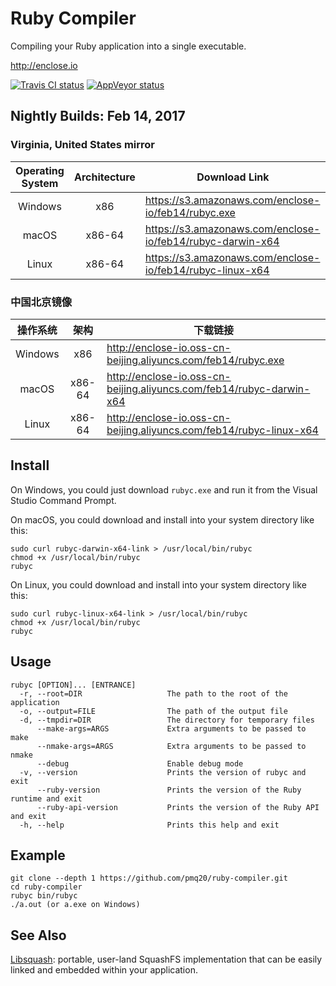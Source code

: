 # Ruby Compiler

Compiling your Ruby application into a single executable.

http://enclose.io

[![Travis CI status](https://travis-ci.org/pmq20/ruby-compiler.svg?branch=master)](https://travis-ci.org/pmq20/ruby-compiler)
[![AppVeyor status](https://ci.appveyor.com/api/projects/status/93i36eliiy6v3686/branch/master?svg=true)](https://ci.appveyor.com/project/pmq20/ruby-compiler/branch/master)

## Nightly Builds: Feb 14, 2017

### Virginia, United States mirror

| Operating System | Architecture | Download Link                                               |
|:----------------:|:------------:|-------------------------------------------------------------|
|      Windows     |      x86     | https://s3.amazonaws.com/enclose-io/feb14/rubyc.exe         |
|       macOS      |     x86-64   | https://s3.amazonaws.com/enclose-io/feb14/rubyc-darwin-x64  |
|       Linux      |     x86-64   | https://s3.amazonaws.com/enclose-io/feb14/rubyc-linux-x64   |

### 中国北京镜像

|      操作系统     |      架构     | 下载链接                                                                    |
|:----------------:|:------------:|---------------------------------------------------------------------------|
|      Windows     |      x86     | http://enclose-io.oss-cn-beijing.aliyuncs.com/feb14/rubyc.exe         |
|       macOS      |     x86-64   | http://enclose-io.oss-cn-beijing.aliyuncs.com/feb14/rubyc-darwin-x64  |
|       Linux      |     x86-64   | http://enclose-io.oss-cn-beijing.aliyuncs.com/feb14/rubyc-linux-x64   |


## Install

On Windows, you could just download `rubyc.exe` and run it from the Visual Studio Command Prompt.

On macOS, you could download and install into your system directory like this:

    sudo curl rubyc-darwin-x64-link > /usr/local/bin/rubyc
    chmod +x /usr/local/bin/rubyc
    rubyc

On Linux, you could download and install into your system directory like this:

    sudo curl rubyc-linux-x64-link > /usr/local/bin/rubyc
    chmod +x /usr/local/bin/rubyc
    rubyc

## Usage

    rubyc [OPTION]... [ENTRANCE]
      -r, --root=DIR                   The path to the root of the application
      -o, --output=FILE                The path of the output file
      -d, --tmpdir=DIR                 The directory for temporary files
          --make-args=ARGS             Extra arguments to be passed to make
          --nmake-args=ARGS            Extra arguments to be passed to nmake
          --debug                      Enable debug mode
      -v, --version                    Prints the version of rubyc and exit
          --ruby-version               Prints the version of the Ruby runtime and exit
          --ruby-api-version           Prints the version of the Ruby API and exit
      -h, --help                       Prints this help and exit

## Example

    git clone --depth 1 https://github.com/pmq20/ruby-compiler.git
    cd ruby-compiler
    rubyc bin/rubyc
    ./a.out (or a.exe on Windows)

## See Also

[Libsquash](https://github.com/pmq20/libsquash): portable, user-land SquashFS implementation that can be easily linked and embedded within your application.
